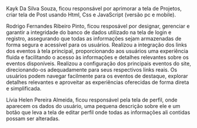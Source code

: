 Kayk Da Silva Souza, ficou responsável por aprimorar a tela de Projetos, criar tela de Post usando Html, Css e JavaScript (versão pc e mobile).

Rodrigo Fernandes Ribeiro Pinto, ficou resposável por designar, gerenciar e garantir a integridade do banco de dados utilizado na tela de login e registro, assegurando que todas as informações sejam armazenadas de forma segura e acessível para os usuários. Realizou a integração dos links dos eventos à tela principal, proporcionando aos usuários uma experiência fluida e facilitando o acesso às informações e detalhes relevantes sobre os eventos disponíveis. Realizou a configuração dos principais eventos do site, direcionando-os adequadamente para seus respectivos links reais. Os usuários podem navegar facilmente para os eventos de destaque, explorar detalhes relevantes e aproveitar as experiências oferecidas de forma direta e simplificada. 

Lívia Helen Pereira Almeida, ficou responsável pela tela de perfil, onde aparecem os dados do usuário, uma pequena descrição sobre ele e um botão que leva a tela de editar perfil onde todas as informações ali contidas possam ser alteradas.